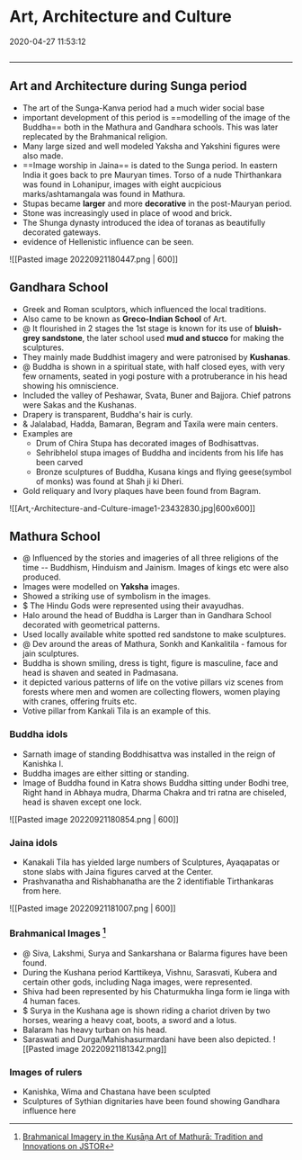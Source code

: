 # Art, Architecture and Culture
2020-04-27 11:53:12
            
```toc
```
---

##  Art and Architecture during Sunga period

-   The art of the Sunga-Kanva period had a much wider social base
-   important development of this period is ==modelling of the image of the Buddha== both in the Mathura and Gandhara schools. This was later replecated by the Brahmanical religion.
-   Many large sized and well modeled Yaksha and Yakshini figures were also made.
-   ==Image worship in Jaina== is dated to the Sunga period. In eastern India it goes back to pre Mauryan times. Torso of a nude Thirthankara was found in Lohanipur, images with eight aucpicious marks/ashtamangala was found in Mathura.
-   Stupas became **larger** and more **decorative** in the post-Mauryan period.
-   Stone was increasingly used in place of wood and brick.
-   The Shunga dynasty introduced the idea of toranas as beautifully decorated gateways.
-   evidence of Hellenistic  influence can be seen.

![[Pasted image 20220921180447.png | 600]]

## Gandhara School

-   Greek and Roman sculptors, which influenced the local traditions.
-   Also came to be known as **Greco-Indian School** of Art.
- @  It flourished in 2 stages the 1st stage is known for its use of **bluish-grey sandstone**, the later school used **mud and stucco** for making the sculptures.
-   They mainly made Buddhist imagery and were patronised by **Kushanas**.
- @   Buddha is shown in a spiritual state, with half closed eyes, with very few ornaments, seated in yogi posture with a protruberance in his head showing his omniscience.
-   Included the valley of Peshawar, Svata, Buner and Bajjora. Chief patrons were Sakas and the Kushanas.
-   Drapery is transparent, Buddha's hair is curly.
- &   Jalalabad, Hadda, Bamaran, Begram and Taxila were main centers.
-   Examples are
    -   Drum of Chira Stupa has decorated images of Bodhisattvas.
    -   Sehribhelol stupa images of Buddha and incidents from his life has been carved
    -   Bronze sculptures of Buddha, Kusana kings and flying geese(symbol of monks) was found at Shah ji ki Dheri.
-   Gold reliquary and Ivory plaques have been found from Bagram.
 
![[Art,-Architecture-and-Culture-image1-23432830.jpg|600x600]]


## Mathura School 
- @  Influenced by the stories and imageries of all three religions of the time -- Buddhism, Hinduism and Jainism. Images of kings etc were also produced.
-   Images were modelled on **Yaksha** images.
-   Showed a striking use of symbolism in the images.
- $  The Hindu Gods were represented using their avayudhas.
-   Halo around the head of Buddha is Larger than in Gandhara School decorated with geometrical patterns.
-   Used locally available white spotted red sandstone to make sculptures.
- @  Dev around the areas of Mathura, Sonkh and Kankalitila - famous for jain sculptures.
-   Buddha is shown smiling, dress is tight, figure is masculine, face and head is shaven and seated in Padmasana.
-   it depicted various patterns of life on the votive pillars viz scenes from forests where men and women are collecting flowers, women playing with cranes, offering fruits etc.
-   Votive pillar from Kankali Tila is an example of this.

### Buddha idols 
-   Sarnath image of standing Boddhisattva was installed in the reign of Kanishka I.
-   Buddha images are either sitting or standing.
-   Image of Buddha found in Katra shows Buddha sitting under Bodhi tree, Right hand in Abhaya mudra, Dharma Chakra and tri ratna are chiseled, head is shaven except one lock.

![[Pasted image 20220921180854.png | 600]]

### Jaina idols 
-   Kanakali Tila has yielded large numbers of Sculptures, Ayaqapatas or stone slabs with Jaina figures carved at the Center.
-   Prashvanatha and Rishabhanatha are the 2 identifiable Tirthankaras from here.

![[Pasted image 20220921181007.png | 600]]

### Brahmanical Images [^1]
- @   Siva, Lakshmi, Surya and Sankarshana or Balarma figures have been found.
-   During the Kushana period Karttikeya, Vishnu, Sarasvati, Kubera and certain other gods, including Naga images, were represented.
-   Shiva had been represented by his Chaturmukha linga form ie linga with 4 human faces.
- $  Surya in the Kushana age is shown riding a chariot driven by two horses, wearing a heavy coat, boots, a sword and a lotus.
-   Balaram has heavy turban on his head.
-   Saraswati and Durga/Mahishasurmardani have been also depicted.
![[Pasted image 20220921181342.png]]

### Images of rulers 
-   Kanishka, Wima and Chastana have been sculpted
-   Sculptures of Sythian dignitaries have been found showing Gandhara influence here




[^1]: [Brahmanical Imagery in the Kuṣāṇa Art of Mathurā: Tradition and Innovations on JSTOR](https://www.jstor.org/stable/29756891)